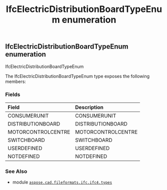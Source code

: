 ﻿---
title: IfcElectricDistributionBoardTypeEnum enumeration
second_title: Aspose.CAD for Python via .NET API References
description: 
type: docs
weight: 2620
url: /aspose.cad.fileformats.ifc.ifc4.types/ifcelectricdistributionboardtypeenum/
is_root: false
---

## IfcElectricDistributionBoardTypeEnum enumeration

IfcElectricDistributionBoardTypeEnum



The IfcElectricDistributionBoardTypeEnum type exposes the following members:

### Fields
| Field | Description |
| :- | :- |
| CONSUMERUNIT | CONSUMERUNIT |
| DISTRIBUTIONBOARD | DISTRIBUTIONBOARD |
| MOTORCONTROLCENTRE | MOTORCONTROLCENTRE |
| SWITCHBOARD | SWITCHBOARD |
| USERDEFINED | USERDEFINED |
| NOTDEFINED | NOTDEFINED |



### See Also
* module [`aspose.cad.fileformats.ifc.ifc4.types`](..)
